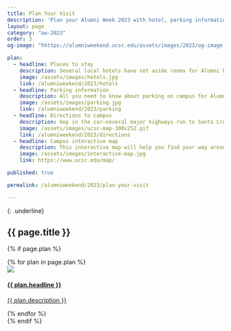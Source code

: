 ```yaml
---
title: Plan Your Visit
description: 'Plan your Alumni Week 2023 with hotel, parking information, interactive map, and directions'
layout: page
category: "aw-2023"
order: 3
og-image: "hhttps://alumniweekend.ucsc.edu/assets/images/2023/og-image.jpg"

plan:
  - headline: Places to stay
    description: Several local hotels have set aside rooms for Alumni Reunion Weekend guests, with some offering special rates.
    image: /assets/images/hotels.jpg
    link: /alumniweekend/2023/hotels
  - headline: Parking information
    description: All you need to know about parking on campus for Alumni Reunion Weekend. Check back often for updated information as the weekend draws closer.
    image: /assets/images/parking.jpg
    link: /alumniweekend/2023/parking
  - headline: Directions to campus
    description: Hop in the car—several major highways run to Santa Cruz. Or come by plane—the San Francisco and San Jose international airports, as well as Monterey Regional Airport, are all nearby.
    image: /assets/images/ucsc-map-300x252.gif
    link: /alumniweekend/2023/directions
  - headline: Campus interactive map
    description: This interactive map will help you find your way around campus.
    image: /assets/images/interactive-map.jpg
    link: https://www.ucsc.edu/map/

published: true

permalink: /alumniweekend/2023/plan-your-visit

---
```

{: .underline}
## {{ page.title }}

{% if page.plan %}
<div class="generic-card-list fade-out-siblings">
   {% for plan in page.plan %}
    <a class="generic-card" href="{{ plan.link }}" aria-label="">
        <div class="image">
            <img src="{{ plan.image }}">
        </div>
        <div class="card-text">
            <h4 class="underline">{{ plan.headline }}</h4>
            <p>{{ plan.description }}</p>
        </div>
    </a>
    {% endfor %}
</div>
{% endif %}
